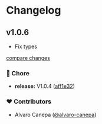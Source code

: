 # Changelog


## v1.0.6
- Fix types

[compare changes](https://github.com/planetadeleste/pinia-orm-core/compare/v1.0.4...v1.0.6)

### 🏡 Chore

- **release:** V1.0.4 ([aff1e32](https://github.com/planetadeleste/pinia-orm-core/commit/aff1e32))

### ❤️ Contributors

- Alvaro Canepa ([@alvaro-canepa](http://github.com/alvaro-canepa))

